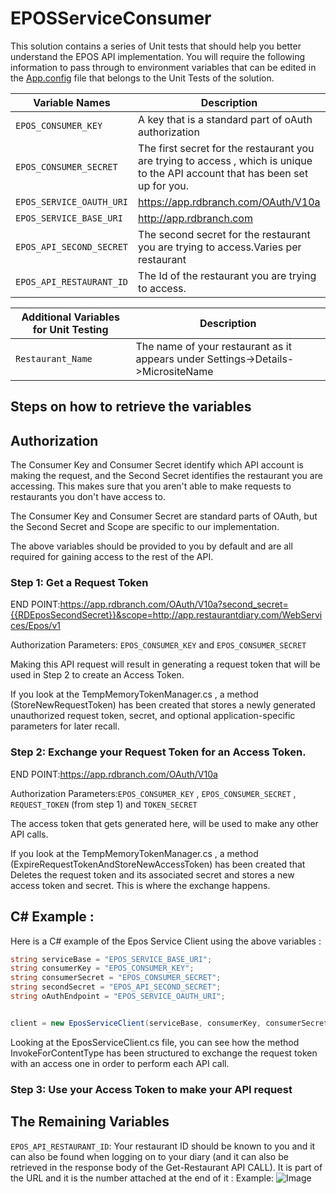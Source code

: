 # EPOSServiceConsumer

This solution contains a series of Unit tests that should help you better understand the EPOS API implementation.
You will require the following information to pass through to environment variables that can be edited in the [App.config](https://github.com/ResDiary/ResDiary-OAuth-Examples/blob/RD-17292/C%23%20Examples/EposServiceConsumer/UnitTests/App.config) file that belongs to the Unit Tests of the solution.

| Variable Names | Description |
| --- | --- |
| `EPOS_CONSUMER_KEY` | A key that is a standard part of oAuth authorization|
| `EPOS_CONSUMER_SECRET`| The first secret for the restaurant you are trying to access , which is unique to the API account that has been set up for you.  |
|`EPOS_SERVICE_OAUTH_URI` | https://app.rdbranch.com/OAuth/V10a |
|`EPOS_SERVICE_BASE_URI` |http://app.rdbranch.com |
|`EPOS_API_SECOND_SECRET`|The second secret for the restaurant you are trying to access.Varies per restaurant|
|`EPOS_API_RESTAURANT_ID`|The Id of the restaurant you are trying to access.|

| Additional Variables for Unit Testing      |Description|
| --- | --- |
|`Restaurant_Name`| The name of your restaurant as it appears under Settings->Details->MicrositeName|

## Steps on how to retrieve the variables

## Authorization

 The Consumer Key and Consumer Secret identify which API account is making the request, and the Second Secret identifies the restaurant you are accessing. This makes sure that you aren't able to make requests to restaurants you don't have access to.

The Consumer Key and Consumer Secret are standard parts of OAuth, but the Second Secret and Scope are specific to our implementation. 

The above variables should be provided to you by default and are all required for gaining access to the rest of the API.

### Step 1:  Get a Request Token

END POINT:https://app.rdbranch.com/OAuth/V10a?second_secret={{RDEposSecondSecret}}&scope=http://app.restaurantdiary.com/WebServices/Epos/v1

Authorization Parameters:  `EPOS_CONSUMER_KEY` and  `EPOS_CONSUMER_SECRET`

Making this API request will result in generating a request token that will be used in Step 2 to create an Access Token.

If you look at the TempMemoryTokenManager.cs , a method (StoreNewRequestToken) has been created that stores a newly generated unauthorized request token, secret, and optional application-specific parameters for later recall.

### Step 2: Exchange your Request Token for an Access Token.

END POINT:https://app.rdbranch.com/OAuth/V10a

Authorization Parameters:`EPOS_CONSUMER_KEY` , `EPOS_CONSUMER_SECRET` , `REQUEST_TOKEN` (from step 1) and `TOKEN_SECRET`

The access token that gets generated here, will be used to make any other API calls.

If you look at the TempMemoryTokenManager.cs , a method (ExpireRequestTokenAndStoreNewAccessToken) has been created that Deletes the request token and its associated secret and stores a new access token and secret. This is where the exchange happens.

## C# Example :

Here is a C# example of the Epos Service Client using the above variables : 

```csharp
string serviceBase = "EPOS_SERVICE_BASE_URI";
string consumerKey = "EPOS_CONSUMER_KEY";
string consumerSecret = "EPOS_CONSUMER_SECRET";
string secondSecret = "EPOS_API_SECOND_SECRET";
string oAuthEndpoint = "EPOS_SERVICE_OAUTH_URI";


client = new EposServiceClient(serviceBase, consumerKey, consumerSecret, secondSecret, oAuthEndpoint);
```

Looking at the EposServiceClient.cs file, you can see how the method InvokeForContentType<T> has been structured to exchange the request token with an access one in order to perform each API call.

### Step 3: Use your Access Token to make your API request

## The Remaining Variables

`EPOS_API_RESTAURANT_ID`: Your restaurant ID should be known to you and it can also be found when logging on to your diary (and it can also be retrieved in the response body of the Get-Restaurant API CALL). It is part of the URL and it is the number attached at the end of it : 
Example:
![Image](https://i.ibb.co/ws629fs/image.png)
